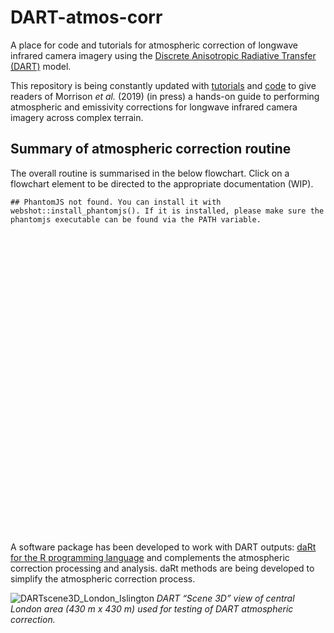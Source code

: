 
# DART-atmos-corr

A place for code and tutorials for atmospheric correction of longwave
infrared camera imagery using the [Discrete Anisotropic Radiative
Transfer (DART)](http://www.cesbio.ups-tlse.fr/us/dart.html) model.

This repository is being constantly updated with [tutorials](tutorials)
and [code](code) to give readers of Morrison *et al.* (2019) (in press)
a hands-on guide to performing atmospheric and emissivity corrections
for longwave infrared camera imagery across complex terrain.

## Summary of atmospheric correction routine

The overall routine is summarised in the below flowchart. Click on a
flowchart element to be directed to the appropriate documentation (WIP).

    ## PhantomJS not found. You can install it with webshot::install_phantomjs(). If it is installed, please make sure the phantomjs executable can be found via the PATH variable.

<!--html_preserve-->

<div id="htmlwidget-386e0abd9c85f1888079" class="DiagrammeR html-widget" style="width:672px;height:480px;">

</div>

<script type="application/json" data-for="htmlwidget-386e0abd9c85f1888079">{"x":{"diagram":"\ngraph TB\n            A(Real world image)-->B(Configure Blender model world)\n            B-->C(Create multi line of sight image)\n            B-->D(Run DART atmosphere simulation)\n            C-->E\n            D-->E\n            E(Post process images)-->F(Band calculation and correction)\n            A-->F\n            F-->G(Analysis)\n            click A \"https://github.com/willmorrison1/DART-atmos-corr\" \"Real world image guide\"\n            click B \"https://github.com/willmorrison1/DART-atmos-corr\" \"Model world creation guide\"\n            click C \"https://github.com/willmorrison1/DART-atmos-corr\" \"Multi line of sight image creation guide\"\n            click D \"https://github.com/willmorrison1/DART-atmos-corr\" \"DART atmosphere simulation guide\"\n            click E \"https://github.com/willmorrison1/DART-atmos-corr\" \"Simulation post-processing guide\"\n            click F \"https://github.com/willmorrison1/DART-atmos-corr\" \"Band calculation and real world image correction guide\"\n            click G \"https://github.com/willmorrison1/DART-atmos-corr\" \"Image analysis guide\""},"evals":[],"jsHooks":[]}</script>

<!--/html_preserve-->

A software package has been developed to work with DART outputs: [daRt
for the R programming language](https://github.com/willmorrison1/daRt)
and complements the atmospheric correction processing and analysis. daRt
methods are being developed to simplify the atmospheric correction
process.

![DARTscene3D\_London\_Islington](readme/DARTscene3D_London_Islington.PNG)
*DART “Scene 3D” view of central London area (430 m x 430 m) used for
testing of DART atmospheric correction.*
